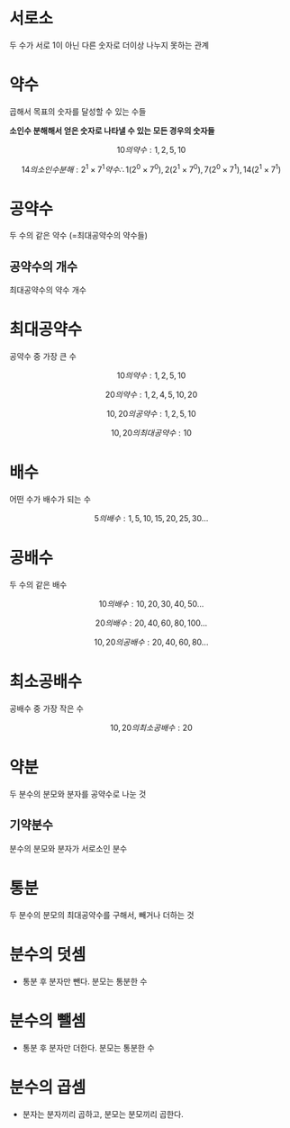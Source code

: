# 서로소

두 수가 서로 1이 아닌 다른 숫자로 더이상 나누지 못하는 관계

# 약수

곱해서 목표의 숫자를 달성할 수 있는 수들

**소인수 분해해서 얻은 숫자로 나타낼 수 있는 모든 경우의 숫자들**

$$ 10의 약수 : 1, 2, 5, 10 $$

$$ 14의 소인수분해 : 2^1 \times 7^1 약수 \therefore 1(2^0 \times 7^0), 2(2^1 \times 7^0), 7(2^0 \times 7^1), 14(2^1 \times 7^1) $$

# 공약수
두 수의 같은 약수 (=최대공약수의 약수들)

## 공약수의 개수
최대공약수의 약수 개수

# 최대공약수

공약수 중 가장 큰 수

$$ 10의 약수 : 1, 2, 5, 10 $$

$$ 20의 약수 : 1, 2, 4, 5, 10, 20 $$

$$ 10, 20의 공약수 : 1, 2, 5, 10 $$

$$ 10, 20의 최대공약수 : 10 $$

# 배수

어떤 수가 배수가 되는 수

$$ 5의 배수 : 1, 5, 10, 15, 20, 25, 30 ... $$

# 공배수

두 수의 같은 배수

$$ 10의 배수 : 10, 20, 30, 40, 50 ... $$

$$ 20의 배수 : 20, 40, 60, 80, 100 ... $$

$$ 10, 20의 공배수 : 20, 40, 60, 80 ... $$

# 최소공배수

공배수 중 가장 작은 수

$$ 10, 20의 최소공배수 : 20 $$

# 약분

두 분수의 분모와 분자를 공약수로 나눈 것

## 기약분수

분수의 분모와 분자가 서로소인 분수

# 통분

두 분수의 분모의 최대공약수를 구해서, 빼거나 더하는 것

# 분수의 덧셈

- 통분 후 분자만 뺀다. 분모는 통분한 수

# 분수의 뺄셈

- 통분 후 분자만 더한다. 분모는 통분한 수

# 분수의 곱셈

- 분자는 분자끼리 곱하고, 분모는 분모끼리 곱한다.
